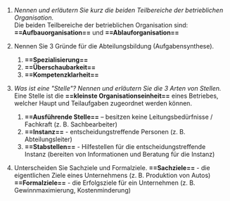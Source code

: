 

1. *Nennen und erläutern Sie kurz die beiden Teilbereiche der betrieblichen Organisation.*  
	Die beiden Teilbereiche der betrieblichen Organisation sind: **==Aufbauorganisation==** und **==Ablauforganisation==** 

2. Nennen Sie 3 Gründe für die Abteilungsbildung (Aufgabensynthese).
	1. **==Spezialisierung==**
	2. **==Überschaubarkeit==**
	3. **==Kompetenzklarheit==** 

3. *Was ist eine "Stelle"? Nennen und erläutern Sie die 3 Arten von Stellen.*
	Eine Stelle ist die **==kleinste Organisationseinheit==** eines Betriebes, welcher Haupt und Teilaufgaben zugeordnet werden können.
	1. **==Ausführende Stelle==** – besitzen keine Leitungsbedürfnisse / Fachkraft (z. B. Sachbearbeiter)
	2. **==Instanz==** - entscheidungstreffende Personen  (z. B. Abteilungsleiter)
	3. **==Stabstellen==** - Hilfestellen für die entscheidungstreffende Instanz (bereiten von Informationen und Beratung für die Instanz)

5. Unterscheiden Sie Sachziele und Formalziele.
	**==Sachziele==** - die eigentlichen Ziele eines Unternehmens (z. B. Produktion von Autos)
	**==Formalziele==** - die Erfolgsziele für ein Unternehmen (z. B. Gewinnmaximierung, Kostenminderung) 
